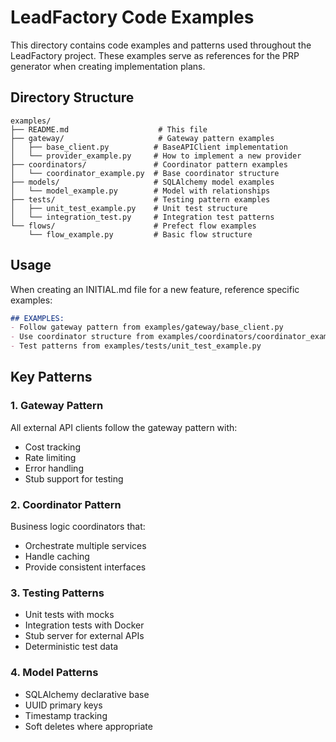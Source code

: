 # LeadFactory Code Examples

This directory contains code examples and patterns used throughout the LeadFactory project. These examples serve as references for the PRP generator when creating implementation plans.

## Directory Structure

```
examples/
├── README.md                    # This file
├── gateway/                     # Gateway pattern examples
│   ├── base_client.py          # BaseAPIClient implementation
│   └── provider_example.py     # How to implement a new provider
├── coordinators/               # Coordinator pattern examples
│   └── coordinator_example.py  # Base coordinator structure
├── models/                     # SQLAlchemy model examples
│   └── model_example.py        # Model with relationships
├── tests/                      # Testing pattern examples
│   ├── unit_test_example.py    # Unit test structure
│   └── integration_test.py     # Integration test patterns
└── flows/                      # Prefect flow examples
    └── flow_example.py         # Basic flow structure
```

## Usage

When creating an INITIAL.md file for a new feature, reference specific examples:

```markdown
## EXAMPLES:
- Follow gateway pattern from examples/gateway/base_client.py
- Use coordinator structure from examples/coordinators/coordinator_example.py
- Test patterns from examples/tests/unit_test_example.py
```

## Key Patterns

### 1. Gateway Pattern
All external API clients follow the gateway pattern with:
- Cost tracking
- Rate limiting
- Error handling
- Stub support for testing

### 2. Coordinator Pattern
Business logic coordinators that:
- Orchestrate multiple services
- Handle caching
- Provide consistent interfaces

### 3. Testing Patterns
- Unit tests with mocks
- Integration tests with Docker
- Stub server for external APIs
- Deterministic test data

### 4. Model Patterns
- SQLAlchemy declarative base
- UUID primary keys
- Timestamp tracking
- Soft deletes where appropriate